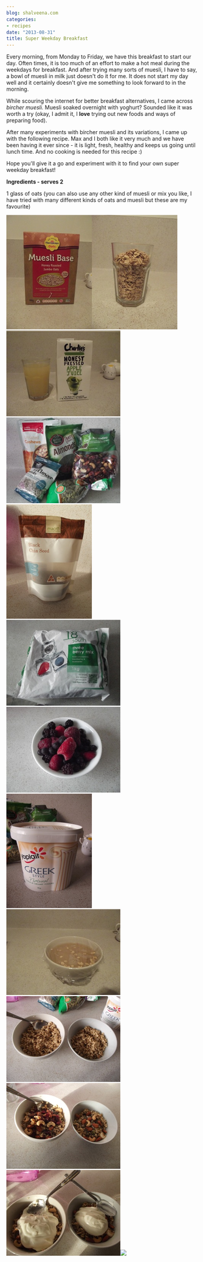 ```yaml
---
blog: shalveena.com
categories:
- recipes
date: "2013-08-31"
title: Super Weekday Breakfast
---
```


Every morning, from Monday to Friday, we have this breakfast to start our day. Often times, it is too much of an effort to make a hot meal during the weekdays for breakfast. And after trying many sorts of muesli, I have to say, a bowl of muesli in milk just doesn't do it for me. It does not start my day well and it certainly doesn't give me something to look forward to in the morning. 

  

While scouring the internet for better breakfast alternatives, I came across _bircher muesli._ Muesli soaked overnight with yoghurt? Sounded like it was worth a try (okay, I admit it, I **love** trying out new foods and ways of preparing food). 

  

After many experiments with bircher muesli and its variations, I came up with the following recipe. Max and I both like it very much and we have been having it ever since - it is light, fresh, healthy and keeps us going until lunch time. And no cooking is needed for this recipe :)

  

Hope you'll give it a go and experiment with it to find your own super weekday breakfast!

  

**Ingredients - serves 2**

1 glass of oats (you can also use any other kind of muesli or mix you like, I have tried with many different kinds of oats and muesli but these are my favourite)

  

[![](images/620ce-dscf5651.jpg)![](images/1edf8-dscf5652.jpg)![](images/1a571-dscf5657.jpg)![](images/3432b-dscf5662.jpg)![](images/b38e5-dscf5654.jpg)![](images/72add-dscf5656.jpg)![](images/d16e2-dscf5659.jpg)![](images/44ce2-dscf5653.jpg)![](images/843d9-dscf5661.jpg)![](images/b24f2-dscf5663.jpg)![](images/62f71-dscf5665.jpg)![](images/f8762-dscf5668.jpg)![](https://shalveena.files.wordpress.com/2013/08/f8762-dscf5668.jpg?w=300)](https://shalveena.files.wordpress.com/2013/08/5567f-dscf5650.jpg)